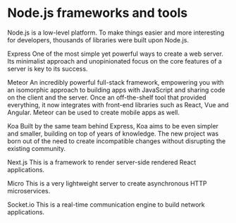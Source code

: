 # Node.js frameworks and tools

Node.js is a low-level platform. To make things easier and more interesting for developers, thousands of libraries were built upon Node.js.

Express
One of the most simple yet powerful ways to create a web server. Its minimalist approach and unopinionated focus on the core features of a server is key to its success.

Meteor
An incredibly powerful full-stack framework, empowering you with an isomorphic approach to building apps with JavaScript and sharing code on the client and the server. Once an off-the-shelf tool that provided everything, it now integrates with front-end libraries such as React, Vue and Angular. Meteor can be used to create mobile apps as well.

Koa
Built by the same team behind Express, Koa aims to be even simpler and smaller, building on top of years of knowledge. The new project was born out of the need to create incompatible changes without disrupting the existing community.

Next.js
This is a framework to render server-side rendered React applications.

Micro
This is a very lightweight server to create asynchronous HTTP microservices.

Socket.io
This is a real-time communication engine to build network applications.

